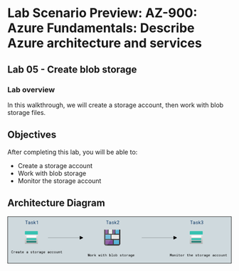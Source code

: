 # Lab Scenario Preview: AZ-900: Azure Fundamentals: Describe Azure architecture and services

## Lab 05 - Create blob storage

### Lab overview

In this walkthrough, we will create a storage account, then work with blob storage files.

## Objectives

After completing this lab, you will be able to:

- Create a storage account
- Work with blob storage
- Monitor the storage account

## Architecture Diagram
![](media/az900lab05.png)
